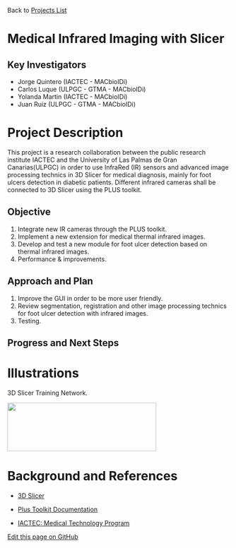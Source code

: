 Back to [Projects List](../../FIXME.md#ProjectsList)

# Medical Infrared Imaging with Slicer 
## Key Investigators

- Jorge Quintero (IACTEC - MACbioIDi)
- Carlos Luque (ULPGC - GTMA - MACbioIDi)
- Yolanda Martin (IACTEC - MACbioIDi)
- Juan Ruiz (ULPGC - GTMA - MACbioIDi)

# Project Description

This project is a research collaboration between the public research institute IACTEC and the University of Las Palmas de Gran Canarias(ULPGC) in order to use InfraRed (IR) sensors and advanced image processing technics in 3D Slicer for medical diagnosis, mainly for foot ulcers detection in diabetic patients. Different infrared cameras shall be connected to 3D Slicer using the PLUS toolkit.

## Objective

1. Integrate new IR cameras through the PLUS toolkit.
2. Implement a new extension for medical thermal infrared images.
3. Develop and test a new module for foot ulcer detection based on thermal infrared images.
4. Performance & improvements.

## Approach and Plan

1. Improve the GUI in order to be more user friendly. 
2. Review segmentation, registration and other image processing technics for foot ulcer detection with infrared images.
3. Testing.

## Progress and Next Steps

<!--Describe progress and next steps in a few bullet points as you are
making progress.-->

# Illustrations

<!--Add pictures and links to videos that demonstrate what has been
accomplished.-->
3D Slicer Training Network.

<img src="
https://github.com/medtec4susdev/SlicerEcosystem/blob/master/FIXME.jpg"
width="337" height="110">

# Background and References

<!--Use this space for information that may help people better understand
your project, like links to papers, source code, or data.-->

+ [3D Slicer](https://www.slicer.org)

+ [Plus Toolkit Documentation](http://perk-software.cs.queensu.ca/plus/doc/nightly/user/index.html)

+ [IACTEC: Medical Technology Program](http://www.iac.es/iactec.php?op1=141&op2=462)

<!--Link for editing page when displayed in GitHub pages-->
<a href="
https://github.com/NA-MIC/ProjectWeek/edit/master/PW27_2018_Boston/Projects/FIXME.md">Edit
this page on GitHub</a>

